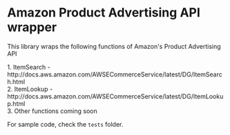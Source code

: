 <h1>Amazon Product Advertising API wrapper</h1>
<p>This library wraps the following functions of Amazon's Product Advertising API</p>
1. ItemSearch - http://docs.aws.amazon.com/AWSECommerceService/latest/DG/ItemSearch.html<br>
2. ItemLookup - http://docs.aws.amazon.com/AWSECommerceService/latest/DG/ItemLookup.html<br>
3. Other functions coming soon

For sample code, check the <code>tests</code> folder.

